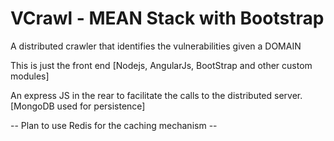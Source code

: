 # VCrawl - MEAN Stack with Bootstrap

A distributed crawler that identifies the vulnerabilities given a DOMAIN

This is just the front end [Nodejs, AngularJs, BootStrap and other custom modules]

An express JS in the rear to facilitate the calls to the distributed server. [MongoDB used for persistence]

-- Plan to use Redis for the caching mechanism --

